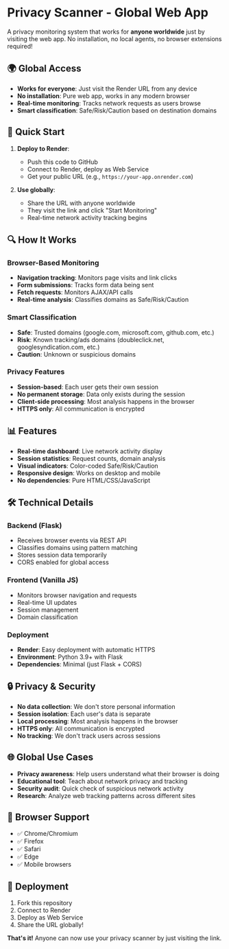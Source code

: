 # Privacy Scanner - Global Web App

A privacy monitoring system that works for **anyone worldwide** just by visiting the web app. No installation, no local agents, no browser extensions required!

## 🌍 Global Access

- **Works for everyone**: Just visit the Render URL from any device
- **No installation**: Pure web app, works in any modern browser
- **Real-time monitoring**: Tracks network requests as users browse
- **Smart classification**: Safe/Risk/Caution based on destination domains

## 🚀 Quick Start

1. **Deploy to Render**:
   - Push this code to GitHub
   - Connect to Render, deploy as Web Service
   - Get your public URL (e.g., `https://your-app.onrender.com`)

2. **Use globally**:
   - Share the URL with anyone worldwide
   - They visit the link and click "Start Monitoring"
   - Real-time network activity tracking begins

## 🔍 How It Works

### Browser-Based Monitoring
- **Navigation tracking**: Monitors page visits and link clicks
- **Form submissions**: Tracks form data being sent
- **Fetch requests**: Monitors AJAX/API calls
- **Real-time analysis**: Classifies domains as Safe/Risk/Caution

### Smart Classification
- **Safe**: Trusted domains (google.com, microsoft.com, github.com, etc.)
- **Risk**: Known tracking/ads domains (doubleclick.net, googlesyndication.com, etc.)
- **Caution**: Unknown or suspicious domains

### Privacy Features
- **Session-based**: Each user gets their own session
- **No permanent storage**: Data only exists during the session
- **Client-side processing**: Most analysis happens in the browser
- **HTTPS only**: All communication is encrypted

## 📊 Features

- **Real-time dashboard**: Live network activity display
- **Session statistics**: Request counts, domain analysis
- **Visual indicators**: Color-coded Safe/Risk/Caution
- **Responsive design**: Works on desktop and mobile
- **No dependencies**: Pure HTML/CSS/JavaScript

## 🛠️ Technical Details

### Backend (Flask)
- Receives browser events via REST API
- Classifies domains using pattern matching
- Stores session data temporarily
- CORS enabled for global access

### Frontend (Vanilla JS)
- Monitors browser navigation and requests
- Real-time UI updates
- Session management
- Domain classification

### Deployment
- **Render**: Easy deployment with automatic HTTPS
- **Environment**: Python 3.9+ with Flask
- **Dependencies**: Minimal (just Flask + CORS)

## 🔒 Privacy & Security

- **No data collection**: We don't store personal information
- **Session isolation**: Each user's data is separate
- **Local processing**: Most analysis happens in the browser
- **HTTPS only**: All communication is encrypted
- **No tracking**: We don't track users across sessions

## 🌐 Global Use Cases

- **Privacy awareness**: Help users understand what their browser is doing
- **Educational tool**: Teach about network privacy and tracking
- **Security audit**: Quick check of suspicious network activity
- **Research**: Analyze web tracking patterns across different sites

## 📱 Browser Support

- ✅ Chrome/Chromium
- ✅ Firefox
- ✅ Safari
- ✅ Edge
- ✅ Mobile browsers

## 🚀 Deployment

1. Fork this repository
2. Connect to Render
3. Deploy as Web Service
4. Share the URL globally!

**That's it!** Anyone can now use your privacy scanner by just visiting the link.